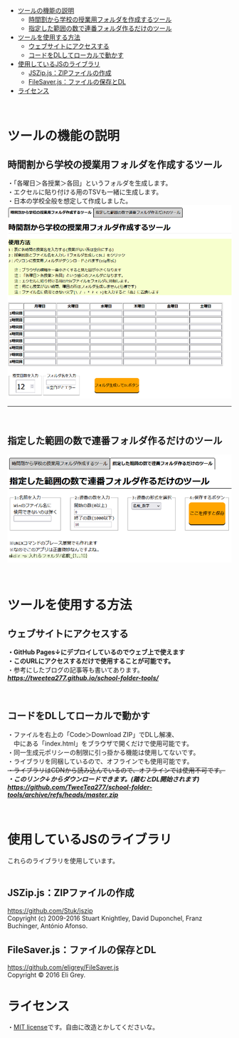 
- [ツールの機能の説明](#ツールの機能の説明)
  - [時間割から学校の授業用フォルダを作成するツール](#時間割から学校の授業用フォルダを作成するツール)
  - [指定した範囲の数で連番フォルダ作るだけのツール](#指定した範囲の数で連番フォルダ作るだけのツール)
- [ツールを使用する方法](#ツールを使用する方法)
  - [ウェブサイトにアクセスする](#ウェブサイトにアクセスする)
  - [コードをDLしてローカルで動かす](#コードをdlしてローカルで動かす)
- [使用しているJSのライブラリ](#使用しているjsのライブラリ)
  - [JSZip.js：ZIPファイルの作成](#jszipjszipファイルの作成)
  - [FileSaver.js：ファイルの保存とDL](#filesaverjsファイルの保存とdl)
- [ライセンス](#ライセンス)


<br>  

# ツールの機能の説明 
## 時間割から学校の授業用フォルダを作成するツール
・「各曜日＞各授業＞各回」というフォルダを生成します。  
・エクセルに貼り付ける用のTSVも一緒に生成します。  
・日本の学校全般を想定して作成しました。  
![screenshot](screenshots/screenshot1.PNG)  

<hr>

<br>  

## 指定した範囲の数で連番フォルダ作るだけのツール

![screenshot2](screenshots/screenshot2.PNG)  

<br>

# ツールを使用する方法

## ウェブサイトにアクセスする
**・GitHub Pages↓にデプロイしているのでウェブ上で使えます**  
**・このURLにアクセスするだけで使用することが可能です。**  
・参考にしたブログの記事等も書いてあります。  
***https://tweetea277.github.io/school-folder-tools/***

<br>

## コードをDLしてローカルで動かす
・ファイルを右上の「Code＞Download ZIP」でDLし解凍、  
　中にある「index.html」をブラウザで開くだけで使用可能です。  
・同一生成元ポリシーの制限に引っ掛かる機能は使用してないです。  
・ライブラリを同梱しているので、オフラインでも使用可能です。  
~~・ライブラリはCDNから読み込んでいるので、オフラインでは使用不可です。~~    
***・このリンク↓からダウンロードできます。(踏むとDL開始されます)***  
***https://github.com/TweeTea277/school-folder-tools/archive/refs/heads/master.zip***

<br>

# 使用しているJSのライブラリ
これらのライブラリを使用しています。  <br><br>

## JSZip.js：ZIPファイルの作成
https://github.com/Stuk/jszip  
Copyright (c) 2009-2016 Stuart Knightley, David Duponchel, Franz Buchinger, António Afonso.
<br>
  
## FileSaver.js：ファイルの保存とDL  
https://github.com/eligrey/FileSaver.js  
Copyright © 2016 Eli Grey.
<br>
  
# ライセンス
・[MIT license](https://en.wikipedia.org/wiki/MIT_License)です。自由に改造とかしてくださいな。
